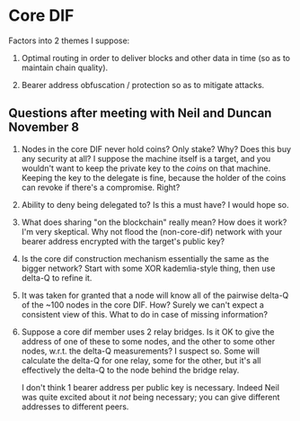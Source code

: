 # Core DIF

Factors into 2 themes I suppose:

1. Optimal routing in order to deliver blocks and other data in time (so as to
   maintain chain quality).

2. Bearer address obfuscation / protection so as to mitigate attacks.

## Questions after meeting with Neil and Duncan November 8

1. Nodes in the core DIF never hold coins? Only stake? Why? Does this buy any
   security at all? I suppose the machine itself is a target, and you wouldn't
   want to keep the private key to the _coins_ on that machine. Keeping the
   key to the delegate is fine, because the holder of the coins can revoke if
   there's a compromise.
   Right?

2. Ability to deny being delegated to? Is this a must have? I would hope so.

3. What does sharing "on the blockchain" really mean? How does it work? I'm
   very skeptical. Why not flood the (non-core-dif) network with your bearer
   address encrypted with the target's public key?

4. Is the core dif construction mechanism essentially the same as the bigger
   network? Start with some XOR kademlia-style thing, then use delta-Q to
   refine it.

5. It was taken for granted that a node will know all of the pairwise delta-Q
   of the ~100 nodes in the core DIF. How? Surely we can't expect a consistent
   view of this. What to do in case of missing information?

6. Suppose a core dif member uses 2 relay bridges. Is it OK to give the
   address of one of these to some nodes, and the other to some other nodes,
   w.r.t. the delta-Q measurements? I suspect so. Some will calculate the
   delta-Q for one relay, some for the other, but it's all effectively the
   delta-Q to the node behind the bridge relay.

   I don't think 1 bearer address per public key is necessary. Indeed Neil
   was quite excited about it *not* being necessary; you can give different
   addresses to different peers. 


